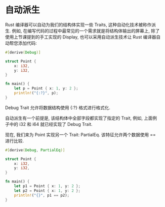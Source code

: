 # 自动派生

Rust 编译器可以自动为我们的结构体实现一些 Traits, 这种自动化技术被称作派生. 例如, 在编写代码的过程中最常见的一个需求就是将结构体输出的屏幕上, 除了使用上节课提到的手工实现的 Display, 也可以采用自动派生技术让 Rust 编译器自动帮您添加代码:

```rust
#[derive(Debug)]

struct Point {
    x: i32,
    y: i32,
}

fn main() {
    let p = Point { x: 1, y: 2 };
    println!("{:?}", p);
}
```

Debug Trait 允许将数据结构使用 {:?} 格式进行格式化.

自动派生有一个前提是, 该结构体中全部字段都实现了指定的 Trait, 例如, 上面例子中的 i32 和 i64 就已经实现了 Debug Trait.

现在, 我们来为 Point 实现另一个 Trait: PartialEq. 该特征允许两个数据使用 == 进行比较.

```rust
#[derive(Debug, PartialEq)]

struct Point {
    x: i32,
    y: i32,
}

fn main() {
    let p1 = Point { x: 1, y: 2 };
    let p2 = Point { x: 1, y: 2 };
    println!("{}", p1 == p2);
}
```
